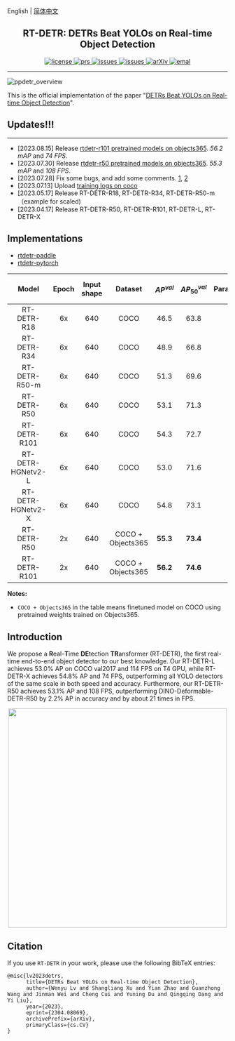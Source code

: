 English | [简体中文](README_cn.md)


<h2 align="center">RT-DETR: DETRs Beat YOLOs on Real-time Object Detection</h2>
<p align="center">
    <!-- <a href="https://github.com/lyuwenyu/RT-DETR/blob/main/LICENSE">
        <img alt="license" src="https://img.shields.io/badge/LICENSE-Apache%202.0-blue">
    </a> -->
    <a href="https://github.com/lyuwenyu/RT-DETR/blob/main/LICENSE">
        <img alt="license" src="https://img.shields.io/github/license/lyuwenyu/RT-DETR">
    </a>
    <a href="https://github.com/lyuwenyu/RT-DETR/pulls">
        <img alt="prs" src="https://img.shields.io/github/issues-pr/lyuwenyu/RT-DETR">
    </a>
    <a href="https://github.com/lyuwenyu/RT-DETR/issues">
        <img alt="issues" src="https://img.shields.io/github/issues/lyuwenyu/RT-DETR?color=pink">
    </a>
    <a href="https://github.com/lyuwenyu/RT-DETR">
        <img alt="issues" src="https://img.shields.io/github/stars/lyuwenyu/RT-DETR">
    </a>
    <a href="https://arxiv.org/abs/2304.08069">
        <img alt="arXiv" src="https://img.shields.io/badge/arXiv-2304.08069-red">
    </a>
    <a href="mailto: lyuwenyu@foxmail.com">
        <img alt="emal" src="https://img.shields.io/badge/contact_me-email-yellow">
    </a>
</p>

---

![ppdetr_overview](https://github.com/lyuwenyu/RT-DETR/assets/17582080/737f0d94-e028-4793-967e-201bdde57a5a)

This is the official implementation of the paper "[DETRs Beat YOLOs on Real-time Object Detection](https://arxiv.org/abs/2304.08069)".

<!-- [Wenyu Lv](), [Yian Zhao](), [Shangliang Xu](). -->

## Updates!!!
---
- \[2023.08.15\] Release [rtdetr-r101 pretrained models on objects365](./rtdetr_paddle/README.md). *56.2 mAP* and *74 FPS*.
- \[2023.07.30\] Release [rtdetr-r50 pretrained models on objects365](./rtdetr_paddle/README.md). *55.3 mAP* and *108 FPS*.
- \[2023.07.28\] Fix some bugs, and add some comments. [1](https://github.com/lyuwenyu/RT-DETR/pull/14), [2](https://github.com/lyuwenyu/RT-DETR/commit/3b5cbcf8ae3b907e6b8bb65498a6be7c6736eabc)
- \[2023.07.13\] Upload [training logs on coco](https://github.com/lyuwenyu/RT-DETR/issues/8)
- \[2023.05.17\] Release RT-DETR-R18, RT-DETR-R34, RT-DETR-R50-m（example for scaled)
- \[2023.04.17\] Release RT-DETR-R50, RT-DETR-R101, RT-DETR-L, RT-DETR-X

## Implementations
- [rtdetr-paddle](./rtdetr_paddle)
- [rtdetr-pytorch](./rtdetr_pytorch)


| Model | Epoch | Input shape | Dataset | $AP^{val}$ | $AP^{val}_{50}$| Params(M) | FLOPs(G) | T4 TensorRT FP16(FPS)
|:---:|:---:|:---:| :---:|:---:|:---:|:---:|:---:|:---:|
| RT-DETR-R18 | 6x | 640 | COCO | 46.5 | 63.8 | 20 | 60 | 217 |
| RT-DETR-R34 | 6x | 640 | COCO | 48.9 | 66.8 | 31 | 92 | 161 |
| RT-DETR-R50-m | 6x | 640 | COCO | 51.3 | 69.6 | 36 | 100 | 145 |
| RT-DETR-R50 | 6x |  640 | COCO | 53.1 | 71.3 | 42 | 136 | 108 |
| RT-DETR-R101 | 6x | 640 | COCO | 54.3 | 72.7 | 76 | 259 | 74 |
| RT-DETR-HGNetv2-L | 6x | 640 | COCO | 53.0 | 71.6 | 32 | 110 | 114 |
| RT-DETR-HGNetv2-X | 6x | 640 | COCO | 54.8 | 73.1 | 67 | 234 | 74 |
| RT-DETR-R50 | 2x | 640 | COCO + Objects365 | **55.3** | **73.4** | 42 | 136 | **108** |
| RT-DETR-R101 | 2x | 640 | COCO + Objects365 | **56.2** | **74.6** | 76 | 259 | **74** |

**Notes:**
- `COCO + Objects365` in the table means finetuned model on COCO using pretrained weights trained on Objects365.


## Introduction
We propose a **R**eal-**T**ime **DE**tection **TR**ansformer (RT-DETR), the first real-time end-to-end object detector to our best knowledge. Our RT-DETR-L achieves 53.0% AP on COCO val2017 and 114 FPS on T4 GPU, while RT-DETR-X achieves 54.8% AP and 74 FPS, outperforming all YOLO detectors of the same scale in both speed and accuracy. Furthermore, our RT-DETR-R50 achieves 53.1% AP and 108 FPS, outperforming DINO-Deformable-DETR-R50 by 2.2% AP in accuracy and by about 21 times in FPS. 
<div align="center">
  <img src="https://github.com/PaddlePaddle/PaddleDetection/assets/17582080/3184a08e-aa4d-49cf-9079-f3695c4cc1c3" width=500 />
</div>


## Citation
If you use `RT-DETR` in your work, please use the following BibTeX entries:
```
@misc{lv2023detrs,
      title={DETRs Beat YOLOs on Real-time Object Detection},
      author={Wenyu Lv and Shangliang Xu and Yian Zhao and Guanzhong Wang and Jinman Wei and Cheng Cui and Yuning Du and Qingqing Dang and Yi Liu},
      year={2023},
      eprint={2304.08069},
      archivePrefix={arXiv},
      primaryClass={cs.CV}
}
```
